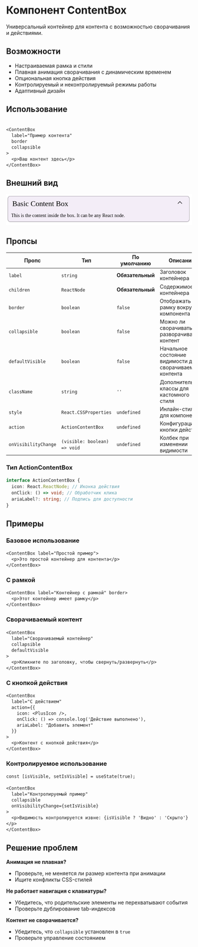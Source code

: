 # Компонент ContentBox

Универсальный контейнер для контента с возможностью сворачивания и действиями.

## Возможности
- Настраиваемая рамка и стили
- Плавная анимация сворачивания с динамическим временем
- Опциональная кнопка действия
- Контролируемый и неконтролируемый режимы работы
- Адаптивный дизайн

## Использование
```tsx

<ContentBox 
  label="Пример контента" 
  border 
  collapsible
>
  <p>Ваш контент здесь</p>
</ContentBox>
```


## Внешний вид  

![ContentBox](img/ContentBox.png)

## Пропсы

| Пропс | Тип | По умолчанию | Описание |
|-------|-----|-------------|-----------|
| `label` | `string` | **Обязательный** | Заголовок контейнера |
| `children` | `ReactNode` | **Обязательный** | Содержимое контейнера |
| `border` | `boolean` | `false` | Отображать рамку вокруг компонента |
| `collapsible` | `boolean` | `false` | Можно ли сворачивать/разворачивать контент |
| `defaultVisible` | `boolean` | `false` | Начальное состояние видимости для сворачиваемого контента |
| `className` | `string` | `''` | Дополнительные классы для кастомного стиля |
| `style` | `React.CSSProperties` | `undefined` | Инлайн-стили для компонента |
| `action` | `ActionContentBox` | `undefined` | Конфигурация кнопки действия |
| `onVisibilityChange` | `(visible: boolean) => void` | `undefined` | Колбек при изменении видимости |

### Тип ActionContentBox
```ts
interface ActionContentBox {
  icon: React.ReactNode; // Иконка действия
  onClick: () => void; // Обработчик клика
  ariaLabel?: string; // Подпись для доступности
}
```

## Примеры

### Базовое использование
```tsx
<ContentBox label="Простой пример">
  <p>Это простой контейнер для контента</p>
</ContentBox>
```

### С рамкой
```tsx
<ContentBox label="Контейнер с рамкой" border>
  <p>Этот контейнер имеет рамку</p>
</ContentBox>
```

### Сворачиваемый контент
```tsx
<ContentBox 
  label="Сворачиваемый контейнер" 
  collapsible 
  defaultVisible
>
  <p>Кликните по заголовку, чтобы свернуть/развернуть</p>
</ContentBox>
```

### С кнопкой действия
```tsx
<ContentBox 
  label="С действием" 
  action={{
    icon: <PlusIcon />,
    onClick: () => console.log('Действие выполнено'),
    ariaLabel: "Добавить элемент"
  }}
>
  <p>Контент с кнопкой действия</p>
</ContentBox>
```

### Контролируемое использование
```tsx
const [isVisible, setIsVisible] = useState(true);

<ContentBox 
  label="Контролируемый пример"
  collapsible
  onVisibilityChange={setIsVisible}
>
  <p>Видимость контролируется извне: {isVisible ? 'Видно' : 'Скрыто'}</p>
</ContentBox>
```

## Решение проблем

**Анимация не плавная?**
- Проверьте, не меняется ли размер контента при анимации
- Ищите конфликты CSS-стилей

**Не работает навигация с клавиатуры?**
- Убедитесь, что родительские элементы не перехватывают события
- Проверьте дублирование tab-индексов

**Контент не сворачивается?**
- Убедитесь, что `collapsible` установлен в `true`
- Проверьте управление состоянием




